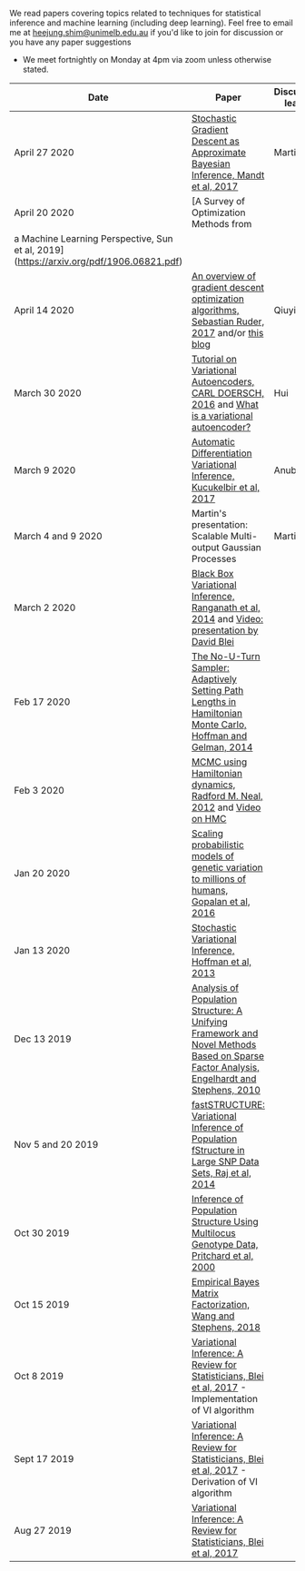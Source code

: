 We read papers covering topics related to techniques for statistical inference and machine learning (including deep learning). Feel free to email me at <heejung.shim@unimelb.edu.au> if you'd like to join for discussion or you have any paper suggestions

* We meet fortnightly on Monday at 4pm via zoom unless otherwise stated.

| Date        | Paper  | Discussion leader |
| ------------|-----------------------|-----------------------|
|April 27 2020 |[Stochastic Gradient Descent as Approximate Bayesian Inference, Mandt et al, 2017](http://www.jmlr.org/papers/volume18/17-214/17-214.pdf)| Martin |
|April 20 2020 |[A Survey of Optimization Methods from
a Machine Learning Perspective, Sun et al, 2019](https://arxiv.org/pdf/1906.06821.pdf) | |
|April 14 2020 |[An overview of gradient descent optimization algorithms, Sebastian Ruder, 2017](https://arxiv.org/abs/1609.04747) and/or [this blog](https://ruder.io/optimizing-gradient-descent/)| Qiuyi |
|March 30 2020 |[Tutorial on Variational Autoencoders, CARL DOERSCH, 2016](https://arxiv.org/pdf/1606.05908.pdf) and [What is a variational autoencoder?](https://jaan.io/what-is-variational-autoencoder-vae-tutorial/)| Hui |
|March 9 2020 | [Automatic Differentiation Variational Inference, Kucukelbir et al, 2017](http://www.jmlr.org/papers/volume18/16-107/16-107.pdf)| Anubhav |
|March 4 and 9 2020 | Martin's presentation: Scalable Multi-output Gaussian Processes| Martin |
|March 2 2020 | [Black Box Variational Inference, Ranganath et al, 2014](http://proceedings.mlr.press/v33/ranganath14.pdf) and [Video: presentation by David Blei](https://www.youtube.com/watch?v=-H2N4tVDK7I)|  |
|Feb 17 2020 | [The No-U-Turn Sampler: Adaptively Setting Path Lengths in Hamiltonian Monte Carlo, Hoffman and Gelman, 2014](http://jmlr.org/papers/volume15/hoffman14a/hoffman14a.pdf)| |
|Feb 3 2020 | [MCMC using Hamiltonian dynamics, Radford M. Neal, 2012](https://arxiv.org/abs/1206.1901) and [Video on HMC](https://www.youtube.com/watch?v=a-wydhEuAm0)| |
|Jan 20 2020 | [Scaling probabilistic models of genetic variation to millions of humans, Gopalan et al, 2016](https://www.nature.com/articles/ng.3710)| |
|Jan 13 2020 | [Stochastic Variational Inference, Hoffman et al, 2013](http://jmlr.org/papers/volume14/hoffman13a/hoffman13a.pdf)| |
|Dec 13 2019 | [Analysis of Population Structure: A Unifying Framework and Novel Methods Based on Sparse Factor Analysis, Engelhardt and Stephens, 2010](https://journals.plos.org/plosgenetics/article?id=10.1371/journal.pgen.1001117)| |
|Nov 5 and 20 2019 | [fastSTRUCTURE: Variational Inference of Population fStructure in Large SNP Data Sets, Raj et al, 2014](https://www.genetics.org/content/197/2/573.short)| |
|Oct 30 2019 | [Inference of Population Structure Using Multilocus Genotype Data, Pritchard et al, 2000](https://www.genetics.org/content/155/2/945)| |
|Oct 15 2019 | [Empirical Bayes Matrix Factorization, Wang and Stephens, 2018](https://arxiv.org/abs/1802.06931)| |
|Oct 8 2019 | [Variational Inference: A Review for Statisticians, Blei et al, 2017](https://www.tandfonline.com/doi/abs/10.1080/01621459.2017.1285773?journalCode=uasa20) - Implementation of VI algorithm| |
|Sept 17 2019 | [Variational Inference: A Review for Statisticians, Blei et al, 2017](https://www.tandfonline.com/doi/abs/10.1080/01621459.2017.1285773?journalCode=uasa20) - Derivation of VI algorithm| |
|Aug 27 2019 | [Variational Inference: A Review for Statisticians, Blei et al, 2017](https://www.tandfonline.com/doi/abs/10.1080/01621459.2017.1285773?journalCode=uasa20)| |
